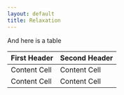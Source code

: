 ```yaml
---
layout: default
title: Relaxation
---
```


And here is a table

| First Header  | Second Header |
| ------------- | ------------- |
| Content Cell  | Content Cell  |
| Content Cell  | Content Cell  |

